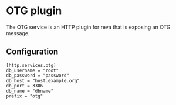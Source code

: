 # OTG plugin

The OTG service is an HTTP plugin for reva that is exposing an OTG message.

## Configuration

```
[http.services.otg]
db_username = "root"
db_password = "password"
db_host = "host.example.org"
db_port = 3306
db_name = "dbname"
prefix = "otg"
```
